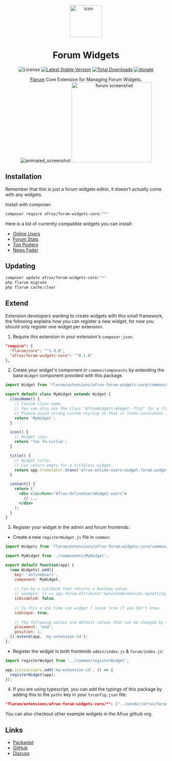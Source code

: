 <p align=center><img width=100 src="https://raw.githubusercontent.com/afrux/forum-widgets-core/master/icon.svg" alt="icon"></p>
<h1 align=center>Forum Widgets</h1><p align=center>
<img alt="License" src="https://img.shields.io/badge/license-MIT-blue.svg?style=flat-square"> <a href="https://packagist.org/packages/afrux/forum-widgets-core"><img alt="Latest Stable Version" src="https://img.shields.io/packagist/v/afrux/forum-widgets-core.svg?style=flat-square"></a> <a href="https://packagist.org/packages/afrux/forum-widgets-core"><img alt="Total Downloads" src="https://img.shields.io/packagist/dt/afrux/forum-widgets-core.svg?style=flat-square"></a> <a href="https://www.buymeacoffee.com/sycho"><img alt="donate" src="https://img.shields.io/badge/donate-buy%20me%20a%20coffee-%23ffde39?style=flat-square"></a>
</p><p align=center>
<a href="http://flarum.org">Flarum</a> Core Extension for Managing Forum Widgets.
<img src="https://user-images.githubusercontent.com/20267363/127786249-4f17bb07-9dfb-4066-8d91-6c92b61358cd.gif" alt="animated_screenshot">
  
<img width=250 src="https://user-images.githubusercontent.com/20267363/127903214-a96f08ba-1a71-42b0-bc17-5b2c65a68859.png" alt="forum screenshot">
</p>

## Installation

Remember that this is just a forum widgets editor, it doesn't actually come with any widgets.

Install with composer:

```sh
composer require afrux/forum-widgets-core:"*"
```

Here is a list of currently compatible widgets you can install:

* [Online Users](https://github.com/afrux/online-users-widget)
* [Forum Stats](https://github.com/afrux/forum-stats-widget)
* [Top Posters](https://github.com/afrux/top-posters-widget)
* [News Fader](https://github.com/afrux/news-widget)

## Updating

```sh
composer update afrux/forum-widgets-core:"*"
php flarum migrate
php flarum cache:clear
```

## Extend
Extension developers wanting to create widgets with this small framework, the following explains how you can register a new widget, for now you should only register one widget per extension.

1. Require this extension in your extension's `composer.json`:
```json
"require": {
  "flarum/core": "^1.0.0",
  "afrux/forum-widgets-core": "^0.1.0"
},
```

2. Create your widget's component in `common/components` by extending the base `Widget` component provided with this package.
```jsx
import Widget from 'flarum/extensions/afrux-forum-widgets-core/common/components/Widget';

export default class MyWidget extends Widget {
  className() {
    // Custom class name.
    // You can also use the class "AfruxWidgets-Widget--flat" for a flat widget (not contained in a block).
    // Please avoid strong custom styling so that it looks consistent in other themes.
    return 'MyWidget';
  }

  icon() {
    // Widget icon.
    return 'fas fa-cirlce';
  }

  title() {
    // Widget title.
    // Can return empty for a titleless widget.
    return app.translator.trans('afrux-online-users-widget.forum.widget.title');
  }

  content() {
    return (
      <div className="Afrux-OnlineUsersWidget-users">
        // ...
      </div>
    );
  }
}
```

3. Register your widget in the admin and forum frontends:
* Create a new `registerWidget.js` file in `common`:
```js
import Widgets from 'flarum/extensions/afrux-forum-widgets-core/common/extend/Widgets';

import MyWidget from './components/MyWidget';

export default function(app) {
  (new Widgets).add({
    key: 'onlineUsers',
    component: MyWidget,
    
    // Can be a callback that returns a boolean value.
    // example: () => app.forum.attribute('myCustomExtension.mySetting')
    isDisabled: false,
    
    // Is this a one time use widget ? leave true if you don't know.
    isUnique: true,
    
    // The following values are default values that can be changed by the admin.
    placement: 'end',
    position: 1,
  }).extend(app, 'my-extension-id');
};
```
* Register the widget in both frontends `admin/index.js` & `forum/index.js`:
```js
import registerWidget from '../common/registerWidget';

app.initializers.add('my-extension-id', () => {
  registerWidget(app);
});
```

4. If you are using typescript, you can add the typings of this package by adding this to the `paths` key in your `tsconfig.json` file:
```json
"flarum/extensions/afrux-forum-widgets-core/*": ["../vendor/afrux/forum-widgets-core/js/dist-typings/*"]
```

You can also checkout other example widgets in the Afrux github org.

## Links

- [Packagist](https://packagist.org/packages/afrux/forum-widgets-core)
- [GitHub](https://github.com/afrux/forum-widgets-core)
- [Discuss](https://discuss.flarum.org/d/PUT_DISCUSS_SLUG_HERE)
